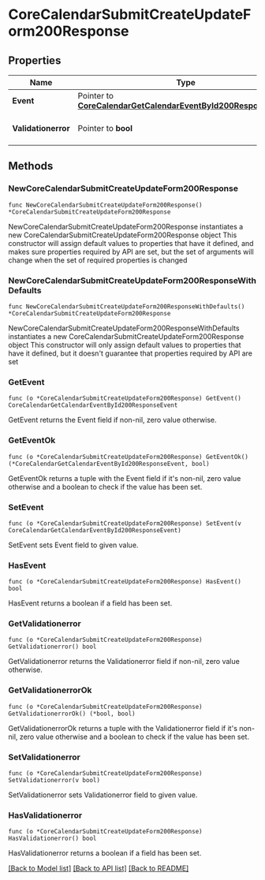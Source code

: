 # CoreCalendarSubmitCreateUpdateForm200Response

## Properties

Name | Type | Description | Notes
------------ | ------------- | ------------- | -------------
**Event** | Pointer to [**CoreCalendarGetCalendarEventById200ResponseEvent**](CoreCalendarGetCalendarEventById200ResponseEvent.md) |  | [optional] 
**Validationerror** | Pointer to **bool** | Invalid form data | [optional] [default to false]

## Methods

### NewCoreCalendarSubmitCreateUpdateForm200Response

`func NewCoreCalendarSubmitCreateUpdateForm200Response() *CoreCalendarSubmitCreateUpdateForm200Response`

NewCoreCalendarSubmitCreateUpdateForm200Response instantiates a new CoreCalendarSubmitCreateUpdateForm200Response object
This constructor will assign default values to properties that have it defined,
and makes sure properties required by API are set, but the set of arguments
will change when the set of required properties is changed

### NewCoreCalendarSubmitCreateUpdateForm200ResponseWithDefaults

`func NewCoreCalendarSubmitCreateUpdateForm200ResponseWithDefaults() *CoreCalendarSubmitCreateUpdateForm200Response`

NewCoreCalendarSubmitCreateUpdateForm200ResponseWithDefaults instantiates a new CoreCalendarSubmitCreateUpdateForm200Response object
This constructor will only assign default values to properties that have it defined,
but it doesn't guarantee that properties required by API are set

### GetEvent

`func (o *CoreCalendarSubmitCreateUpdateForm200Response) GetEvent() CoreCalendarGetCalendarEventById200ResponseEvent`

GetEvent returns the Event field if non-nil, zero value otherwise.

### GetEventOk

`func (o *CoreCalendarSubmitCreateUpdateForm200Response) GetEventOk() (*CoreCalendarGetCalendarEventById200ResponseEvent, bool)`

GetEventOk returns a tuple with the Event field if it's non-nil, zero value otherwise
and a boolean to check if the value has been set.

### SetEvent

`func (o *CoreCalendarSubmitCreateUpdateForm200Response) SetEvent(v CoreCalendarGetCalendarEventById200ResponseEvent)`

SetEvent sets Event field to given value.

### HasEvent

`func (o *CoreCalendarSubmitCreateUpdateForm200Response) HasEvent() bool`

HasEvent returns a boolean if a field has been set.

### GetValidationerror

`func (o *CoreCalendarSubmitCreateUpdateForm200Response) GetValidationerror() bool`

GetValidationerror returns the Validationerror field if non-nil, zero value otherwise.

### GetValidationerrorOk

`func (o *CoreCalendarSubmitCreateUpdateForm200Response) GetValidationerrorOk() (*bool, bool)`

GetValidationerrorOk returns a tuple with the Validationerror field if it's non-nil, zero value otherwise
and a boolean to check if the value has been set.

### SetValidationerror

`func (o *CoreCalendarSubmitCreateUpdateForm200Response) SetValidationerror(v bool)`

SetValidationerror sets Validationerror field to given value.

### HasValidationerror

`func (o *CoreCalendarSubmitCreateUpdateForm200Response) HasValidationerror() bool`

HasValidationerror returns a boolean if a field has been set.


[[Back to Model list]](../README.md#documentation-for-models) [[Back to API list]](../README.md#documentation-for-api-endpoints) [[Back to README]](../README.md)



